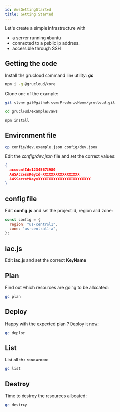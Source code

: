 ```yaml
---
id: AwsGettingStarted
title: Getting Started
---
```


Let's create a simple infrastructure with

- a server running ubuntu
- connected to a public ip address.
- accessible through SSH

## Getting the code

Install the grucloud command line utility: **gc**

```bash
npm i -g @grucloud/core
```

Clone one of the example:

```bash
git clone git@github.com:FredericHeem/grucloud.git
```

```bash
cd grucloud/examples/aws
```

```bash
npm install
```

## Environment file

```sh
cp config/dev.example.json config/dev.json

```

Edit the _config/dev.json_ file and set the correct values:

```json
{
  accountId=12345678980
  AWSAccessKeyId=XXXXXXXXXXXXXXXXX
  AWSSecretKey=XXXXXXXXXXXXXXXXXXXXXXXX
}
```

## config file

Edit **config.js** and set the project id, region and zone:

```js
const config = {
  region: "us-central1",
  zone: "us-central1-a",
};
```

## iac.js

Edit **iac.js** and set the correct **KeyName**

## Plan

Find out which resources are going to be allocated:

```bash
gc plan
```

## Deploy

Happy with the expected plan ? Deploy it now:

```bash
gc deploy
```

## List

List all the resources:

```bash
gc list
```

## Destroy

Time to destroy the resources allocated:

```bash
gc destroy
```
